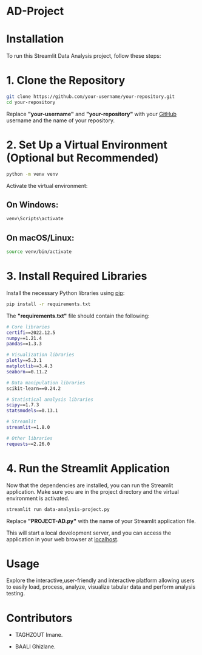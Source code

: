 # AD-Project
# Installation
To run this Streamlit Data Analysis project, follow these steps:

# 1. Clone the Repository
```bash
git clone https://github.com/your-username/your-repository.git
cd your-repository
```
Replace **"your-username"** and **"your-repository"** with your [GitHub](https://github.com/) username and the name of your repository.

# 2. Set Up a Virtual Environment (Optional but Recommended)
```bash
python -m venv venv
```
Activate the virtual environment:

## On Windows:

```bash
venv\Scripts\activate
```

## On macOS/Linux:

```bash
source venv/bin/activate
```
# 3. Install Required Libraries
Install the necessary Python libraries using [pip](https://pip.pypa.io/en/stable/):

```bash
pip install -r requirements.txt
```
The **"requirements.txt"** file should contain the following:

```bash
# Core libraries
certifi==2022.12.5
numpy==1.21.4
pandas==1.3.3

# Visualization libraries
plotly==5.3.1
matplotlib==3.4.3
seaborn==0.11.2

# Data manipulation libraries
scikit-learn==0.24.2

# Statistical analysis libraries
scipy==1.7.3
statsmodels==0.13.1

# Streamlit
streamlit==1.8.0

# Other libraries
requests==2.26.0

```
# 4. Run the Streamlit Application
Now that the dependencies are installed, you can run the Streamlit application. Make sure you are in the project directory and the virtual environment is activated.

```bash
streamlit run data-analysis-project.py

```
Replace **"PROJECT-AD.py"** with the name of your Streamlit application file.

This will start a local development server, and you can access the application in your web browser at [localhost](http://localhost:8501).

# Usage
Explore the interactive,user-friendly and interactive platform allowing users to easily load, process, analyze, visualize tabular data and perform analysis testing.

# Contributors


   * TAGHZOUT Imane.

   * BAALI Ghizlane.
